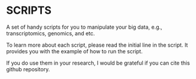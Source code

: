 # SCRIPTS

A set of handy scripts for you to manipulate your big data, e.g., transcriptomics, genomics, and etc. 

To learn more about each script, please read the initial line in the script. It provides you with the example of how to run the script.

If you do use them in your research, I would be grateful if you can cite this github repository.
